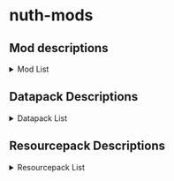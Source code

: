 # nuth-mods


## **Mod descriptions**

<details>
<summary>Mod List</summary>

- advancementInfo
Tells the user what they need to do to accomplish an advancement

- axiom
Building mod I only use in creative worlds

- balm (library)

- betterBeaconPlacement
Places down the base of the beacon by right clicking on a beacon with the mineral block in your hand. Also can break all the blocks by breaking the beacon. Huge time saver

- betterF3
Improves F3 menu by color coding (highly customizable)

- betterStats
Makes the statistics screen look much prettier

- boatHUD
Adds a cool little HUD when riding a boat. Includes speed, gs experienced, and angle

- calcMod
Little calculator to calculate things such as amount of blocks needed for recipes, etc.

- carpetExtra
Adds some more cool carpet features

- carpetTIS
More carpet additions, notably large barrels

- clothConfig (library)

- clumps (performance)
Greatly decreases lag by clumping xp orbs together

- collective (library)

- continuity
Adds connected textures similar to OptiFine

- controlling (library)

- darkLoadingScreen
Makes the loading screen dark mode

- easierCrafting
Enables instant crafting without having to drag items to and fro

- eatingAnimation
Adds cool eating animations for most foods (sadly none for golden carrots)

- essential
Adds some useless cosmetics and allows hosting worlds for multiplayer with friends

- fabricAPI (library)

- carpet
Adds a ton of cool technical features. A tonnnnnn

- fabricLanguageKotlin (library)

- indium (performance)
Sodium addon that improves rendering API

- inventoryHUD
Adds some neat little HUDs. Highly customizable

- iris
Best shader loader in existence

- itemScroller
Amazing mod that makes it way easier to move items around in the inventory

- kleeSlabs
Allows just breaking the top or bottom slab in a double slab

- lambDynamicLights
Adds dynamic lights. Ex: holding a torch actually gives off light

- litematica
Building mod to creat ghost outlines of your builds for easier building process in survival

- lithium (performance)
Great optimization addon for fabric. Reduces tons of lag

- maLiLib (library)

- miniHUD
Fantastic mod that adds a little HUD that can display whatever you want it to. Also implements some useful rendereres. Highly customizable

- modMenu
Adds a mod menu to help organize and configure mods in game

- NE
I have no clue what this mod does, but I think it's a dependency for some other mod

- noResourcePackWarnings
Removes the warning that a resource pack is from an older version

- reesesSodiumOptions
Improves the GUI of the sodium mod's options

- searchables
Adds a search bar in the keybinds menu to help find conflicts

- shulkerPlus
Allows you to label shulker boxes with an item. Great for organization

- sodiumExtra (performance)
Adds some more features to sodium

- sodium (performance)
The goat of performance mods

- stendhal
Adds the whole unicode library in the game GUI, allowing for symbols in signs, chat, etc.

- tweakermore
Adds some more tweakeroo features. I forgot what features, but they're probably cool

- tweakeroo
Allows for diagonal and offset block placement, orientation changes when placing, shulkerbox tooltips, freecam, and so much more. Highly customizable

- voiceChat
Adds a simple voice chat

- wiZoom
My favorite zoom mod. It's just the zoom from the Wurst hack client (which I've never used)

- yetAnotherConfigLib (library)

</details>

## **Datapack Descriptions**

<details>
<summary>Datapack List</summary>

- allMobHeads
Adds mob heads and player heads

- antiGriefs
Stops endermen from picking up blocks and stops ghasts from breaking blocks

- armoredElytra
Drop an elytra and chestplate on an anvil to combine them

- doubleShulkerShells
Shulkers always drop two shulker shells upon death

- fastLeafDecay
Makes leaves decay very quickly

- vanillaTweaks
Allows for redying of stuff, dying sandstone to red sandstone, adds a bunch of shapeless recipes, makes blackstone function the same as cobble for recipes, you can make black dye from coal and charcoal, you can smelt rotten flesh into leather, unpack ice, unpack netherwart blocks, unpack wool into string, trapdoor recipe yields 12 instead of 2, stair recipe yields 8 instead of 4, and wood recipe yields 4 instead of 3

- villagerWorkstationHighlights
Helps find which villager is assigned to which workstation

</details>

## **Resourcepack Descriptions**

<details>

<summary>Resourcepack List</summary>

- cowTotem
A little texture I made that turns the totem of undying into a cute little cow

- nuthPaintings
I replaced all the paintings with my favorite funny images

- redstoneTweaks
Extremely splendid pack that makes redstone components much easier to read and tell what direction they're facing, as well as much more

- uniqueDiscs
Gives each music disc a unique texture

- betterEggs
Recolors eggs and turtle eggs

- colorfulCoral
Makes dead coral have a little hue of color in them

- consistentSigns
Makes hanging signs and normal signs be consistent

- livingDragon
Gives the dragon egg an animated texture like a heartbeat

- obsidianEnderChest
Retextures ender chest to resemble obsidian

- rainRevamp
Makes rain so much nicer and atmospheric

- shrimpDistinctPotions
Gives each potion a unique texture

- springFlowers
Gets some variation in the flowers

- vanillaTweaks
fixes bucket inconsistencies, item stitching, fixes dripleaf, makes leaves look nicer on fast graphics, removes fogs, fixes blaze textures, fixes decorated pot texture, gives axolotls a cute lil smile, adds a dark mode UI, fixes gamerule names to be the same as in the source code, makes wither hearts actually discernable, color indicates ping, makes particles less obtrusive, cleans up glass textures, cleans up scaffold texture, lowers the shield texture to see better when holding, removes the pumpkin effect when wearing a carved pumpkin, makes fire a shorter texture, indicates suspicious sand/gravel with an outline and infested blocks with a caution tape outline, gives banner patterns unique texture as an item, makes age25 kelp have flowers on it, makes sapling age2 taller, quiets villagers and nether portals, allows for different skin tones in villagers, shortens grass textures, wraps around grass, path, mycelium, and snow blocks, makes the savanna colors golden, makes log texture a little rounded, makes water clearer and easier to see through, gives iron golems some flower patterns on them, makes the xp bottle a splash potion texture, makes a golden helmet look like a crown, gives every dye a unique texture, makes shield banners HD, makes arrow tips colored like flint, makes moss carpets overhang, animates campfire item, adds variation in bookshelves, connects bookshelves, makes the spyglass useless, and makes the nether brighter

</details>
